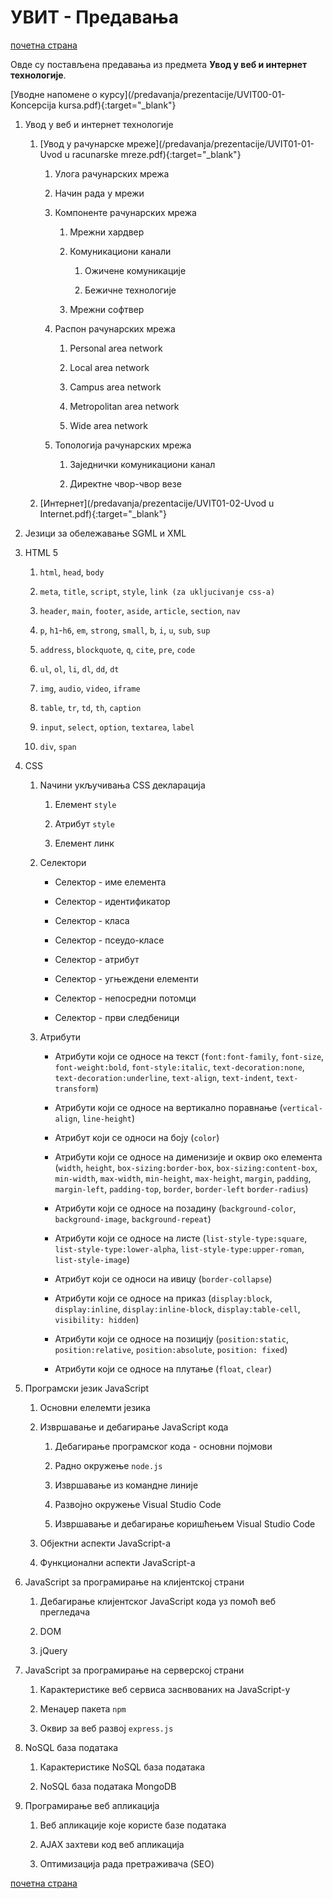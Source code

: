 # УВИТ - Предавања

[почетна страна](../README.md)

Овде су постављена предавања из предмета **Увод у веб и интернет технологије**.

[Уводне напомене о курсу](/predavanja/prezentacije/UVIT00-01-Koncepcija kursa.pdf){:target="_blank"}

1. Увод у веб и интернет технологије  

    1. [Увод у рачунарске мреже](/predavanja/prezentacije/UVIT01-01-Uvod u racunarske mreze.pdf){:target="_blank"}  

        1. Улога рачунарских мрежа

        1. Начин рада у мрежи

        1. Компоненте рачунарских мрежа

            1. Мрежни хардвер

            1. Комуникациони канали

                1. Ожичене комуникације

                1. Бежичне технологије

            1. Мрежни софтвер

        1. Распон рачунарских мрежа

            1. Personal area network

            1. Local area network

            1. Campus area network

            1. Metropolitan area network

            1. Wide area network

        1. Топологија рачунарских мрежа

            1. Заједнички комуникациони канал

            1. Директне чвор-чвор везе

    1. [Интернет](/predavanja/prezentacije/UVIT01-02-Uvod u Internet.pdf){:target="_blank"}

1. Језици за обележавање SGML и XML

1. HTML 5

   1. `html`, `head`, `body`

   2. `meta`, `title`, `script`, `style`, `link (za ukljucivanje css-a)`  

   3. `header`, `main`, `footer`, `aside`, `article`, `section`, `nav`  

   4. `p`, `h1`-`h6`, `em`, `strong`, `small`, `b`, `i`, `u`, `sub`, `sup`  

   5. `address`, `blockquote`, `q`, `cite`, `pre`, `code`

   6. `ul`, `ol`, `li`, `dl`, `dd`, `dt`  

   7. `img`, `audio`, `video`, `iframe`  

   8. `table`, `tr`, `td`, `th`, `caption`

   9. `input`, `select`, `option`, `textarea`, `label`

   10. `div`, `span`

1. CSS

   1. Nачини укључивања CSS декларација  

      1. Елемент `style`

      1. Атрибут `style`  

      1. Елемент линк

   1. Селектори  

      - Селектор - име елемента  

      - Селектор - идентификатор  

      - Селектор - класа  

      - Селектор - псеудо-класе  

      - Селектор - атрибут  

      - Селектор - угњеждени елементи  

      - Селектор - непосредни потомци  

      - Селектор - први следбеници

   1. Атрибути

       - Атрибути који се односе на текст (`font:font-family`, `font-size`, `font-weight:bold`, `font-style:italic`, `text-decoration:none`, `text-decoration:underline`, `text-align`, `text-indent`, `text-transform`)

       - Атрибути који се односе на вертикално поравнање (`vertical-align`, `line-height`)

       - Атрибут који се односи на боју (`color`)

       - Атрибути који се односе на дименизије и оквир око елемента (`width`, `height`, `box-sizing:border-box`, `box-sizing:content-box`, `min-width`, `max-width`, `min-height`, `max-height`, `margin`, `padding`, `margin-left`, `padding-top`, `border`, `border-left` `border-radius`)

       - Атрибути који се односе на позадину (`background-color`, `background-image`, `background-repeat`)

       - Атрибути који се односе на листе (`list-style-type:square`, `list-style-type:lower-alpha`, `list-style-type:upper-roman`, `list-style-image`)

       - Атрибут који се односи на ивицу (`border-collapse`)

       - Атрибути који се односе на приказ (`display:block`, `display:inline`, `display:inline-block`, `display:table-cell`, `visibility: hidden`)

       - Атрибути који се односе на позицију (`position:static`, `position:relative`, `position:absolute`, `position: fixed`)

       - Атрибути који се односе на плутање (`float`, `clear`)

1. Програмски језик JavaScript

    1. Основни елелемти језика

    1. Извршавање и дебагирање JavaScript кода

        1. Дебагирање програмског кода - основни појмови

        1. Радно окружење `node.js`

        1. Извршавање из командне линије

        1. Развојно окружење Visual Studio Code

        1. Извршавање и дебагирање коришћењем Visual Studio Code  

    1. Објектни аспекти JavaScript-а

    1. Функционални аспекти JavaScript-а

1. JavaScript за програмирање на клијентској страни

    1. Дебагирање клијентског JavaScript кода уз помоћ веб прегледача

    1. DOM

    1. јQuery

1. JavaScript за програмирање на серверској страни

    1. Карактеристике веб сервиса заснвованих на JavaScript-у

    1. Менаџер пакета `npm`

    1. Оквир за веб развој `express.js`

1. NoSQL база података  

    1. Карактеристике NoSQL база података

    1. NoSQL база података MongoDB

1. Програмирање веб апликација  

    1. Веб апликације које користе базе података

    1. AJAX захтеви код веб апликација  

    1. Оптимизација рада претраживача (SEO)

[почетна страна](../README.md)